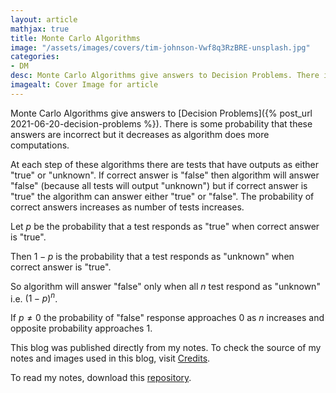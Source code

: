```yaml
---
layout: article
mathjax: true
title: Monte Carlo Algorithms
image: "/assets/images/covers/tim-johnson-Vwf8q3RzBRE-unsplash.jpg"
categories:
- DM
desc: Monte Carlo Algorithms give answers to Decision Problems. There is some probability that these answers are incorrect but it decreases as algorithm does more computations. 
imagealt: Cover Image for article
---
```


Monte Carlo Algorithms give answers to [Decision Problems]({% post_url 2021-06-20-decision-problems %}). There is some probability that these answers are incorrect but it decreases as algorithm does more computations.

At each step of these algorithms there are tests that have outputs as either "true" or "unknown". 
If correct answer is "false" then algorithm will answer "false" (because all tests will output "unknown") but if correct answer is "true" the algorithm can answer either "true" or "false". 
The probability of correct answers increases as number of tests increases.

Let $p$ be the probability that a test responds as "true" when correct answer is "true".




















































































































































































































































































































































































































Then $1-p$ is the probability that a test responds as "unknown" when correct answer is "true".




















































































































































































































































































































































































































So algorithm will answer "false" only when all $n$ test respond as "unknown" i.e. $({1-p})^n$.




















































































































































































































































































































































































































If $p \neq 0$ the probability of "false" response approaches 0 as $n$ increases and opposite probability approaches 1.























































































































































































































































































































































































































This blog was published directly from my notes.
To check the source of my notes and images used in this blog, visit <a href="/credits.html" target="_blank">Credits</a>.

To read my notes, download this <a href="https://github.com/bovem/CS" target="blank">repository</a>.